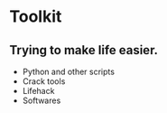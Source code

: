 # Toolkit
## Trying to make life easier.

* Python and other scripts
* Crack tools
* Lifehack
* Softwares